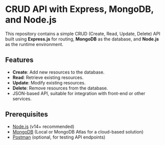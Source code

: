 # CRUD API with Express, MongoDB, and Node.js

This repository contains a simple CRUD (Create, Read, Update, Delete) API built using **Express.js** for routing, **MongoDB** as the database, and **Node.js** as the runtime environment.

## Features

- **Create**: Add new resources to the database.
- **Read**: Retrieve existing resources.
- **Update**: Modify existing resources.
- **Delete**: Remove resources from the database.
- JSON-based API, suitable for integration with front-end or other services.

## Prerequisites

- [Node.js](https://nodejs.org/) (v14+ recommended)
- [MongoDB](https://www.mongodb.com/) (Local or MongoDB Atlas for a cloud-based solution)
- [Postman](https://www.postman.com/) (optional, for testing API endpoints)


